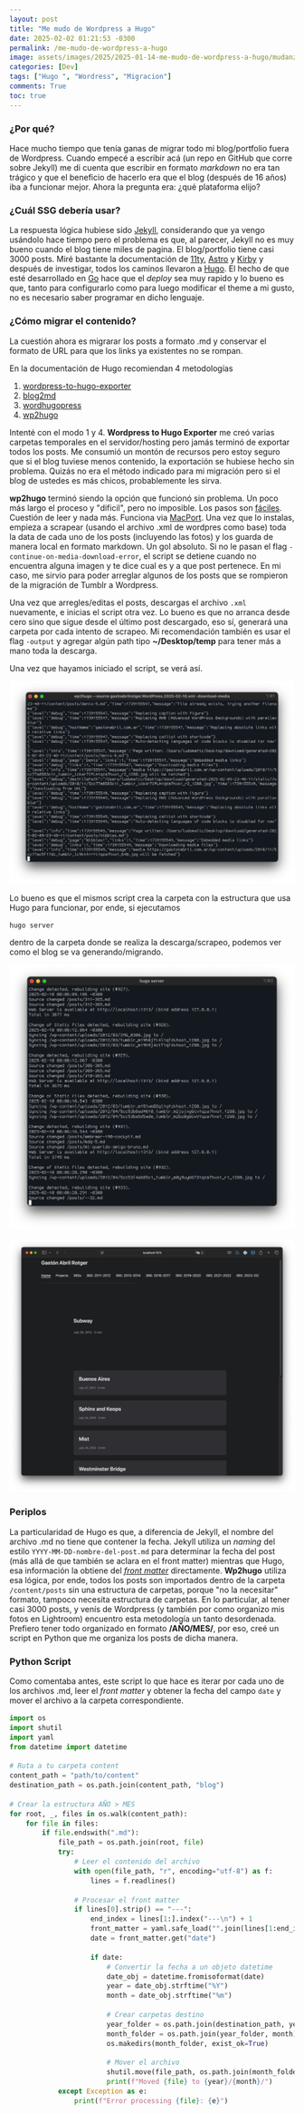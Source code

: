 ```yaml
---
layout: post
title: "Me mudo de Wordpress a Hugo"
date: 2025-02-02 01:21:53 -0300
permalink: /me-mudo-de-wordpress-a-hugo
image: assets/images/2025/2025-01-14-me-mudo-de-wordpress-a-hugo/mudanza_cover.png
categories: [Dev]
tags: ["Hugo ", "Wordress", "Migracion"]
comments: True
toc: true
---
```


### ¿Por qué?

Hace mucho tiempo que tenía ganas de migrar todo mi blog/portfolio fuera de Wordpress. Cuando empecé a escribir acá (un repo en GitHub que corre sobre Jekyll) me di cuenta que escribir en formato _markdown_ no era tan trágico y que el beneficio de hacerlo era que el blog (después de 16 años) iba a funcionar mejor. Ahora la pregunta era: ¿qué plataforma elijo?

### ¿Cuál SSG debería usar?

La respuesta lógica hubiese sido [Jekyll](https://jekyllrb.com/), considerando que ya vengo usándolo hace tiempo pero el problema es que, al parecer, Jekyll no es muy bueno cuando el blog tiene miles de pagina. El blog/portfolio tiene casi 3000 posts. Miré bastante la documentación de [11ty](https://www.11ty.dev/), [Astro](https://astro.build/) y [Kirby](https://getkirby.com/) y después de investigar, todos los caminos llevaron a [Hugo](https://gohugo.io/). El hecho de que esté desarrollado en [Go](https://go.dev/) hace que el _deploy_ sea muy rapido y lo bueno es que, tanto para configurarlo como para luego modificar el theme a mi gusto, no es necesario saber programar en dicho lenguaje.

### ¿Cómo migrar el contenido?

La cuestión ahora es migrarar los posts a formato .md y conservar el formato de URL para que los links ya existentes no se rompan.

En la documentación de Hugo recomiendan 4 metodologías

1. [wordpress-to-hugo-exporter](https://github.com/SchumacherFM/wordpress-to-hugo-exporter)
2. [blog2md](https://github.com/palaniraja/blog2md)
3. [wordhugopress](https://github.com/nantipov/wordhugopress)
4. [wp2hugo](https://github.com/ashishb/wp2hugo)

Intenté con el modo 1 y 4. **Wordpress to Hugo Exporter** me creó varias carpetas temporales en el servidor/hosting pero jamás terminó de exportar todos los posts. Me consumió un montón de recursos pero estoy seguro que si el blog tuviese menos contenido, la exportación se hubiese hecho sin problema. Quizás no era el método indicado para mi migración pero si el blog de ustedes es más chicos, probablemente les sirva.

**wp2hugo** terminó siendo la opción que funcionó sin problema. Un poco más largo el proceso y "dificil", pero no imposible. Los pasos son [fáciles](https://github.com/ashishb/wp2hugo?tab=readme-ov-file#usage). Cuestión de leer y nada más. Funciona via [MacPort](https://ports.macports.org/port/wp2hugo/details/). Una vez que lo instalas, empieza a scrapear (usando el archivo .xml de wordpres como base) toda la data de cada uno de los posts (incluyendo las fotos) y los guarda de manera local en formato markdown. Un gol absoluto. Si no le pasan el flag `-continue-on-media-download-error`, el script se detiene cuando no encuentra alguna imagen y te dice cual es y a que post pertenece. En mi caso, me sirvio para poder arreglar algunos de los posts que se rompieron de la migración de Tumblr a Wordpress.

Una vez que arregles/editas el posts, descargas el archivo `.xml` nuevamente, e inicias el script otra vez. Lo bueno es que no arranca desde cero sino que sigue desde el último post descargado, eso sí, generará una carpeta por cada intento de scrapeo. Mi recomendación también es usar el flag `-output` y agregar algún path tipo **~/Desktop/temp** para tener más a mano toda la descarga.

Una vez que hayamos iniciado el script, se verá así.

![alt text](../../../assets/images/2025/2025-01-14-me-mudo-de-wordpress-a-hugo/SCR-20250209-umfq.png)

Lo bueno es que el mismos script crea la carpeta con la estructura que usa Hugo para funcionar, por ende, si ejecutamos

```batch
hugo server
```

dentro de la carpeta donde se realiza la descarga/scrapeo, podemos ver como el blog se va generando/migrando.

![alt text](../../../assets/images/2025/2025-01-14-me-mudo-de-wordpress-a-hugo/SCR-20250210-bcgy.png)

![alt text](../../../assets/images/2025/2025-01-14-me-mudo-de-wordpress-a-hugo/SCR-20250210-bcxw.png)

### Periplos

La particularidad de Hugo es que, a diferencia de Jekyll, el nombre del archivo .md no tiene que contener la fecha. Jekyll utiliza un _naming_ del estilo `YYYY-MM-DD-nombre-del-post.md` para determinar la fecha del post (más allá de que también se aclara en el front matter) mientras que Hugo, esa información la obtiene del _[front matter](https://gohugo.io/content-management/front-matter/)_ directamente. **Wp2hugo** utiliza esa lógica, por ende, todos los posts son importados dentro de la carpeta `/content/posts` sin una estructura de carpetas, porque "no la necesitar" formato, tampoco necesita estructura de carpetas. En lo particular, al tener casi 3000 posts, y venís de Wordpress (y también por como organizo mis fotos en Lightroom) encuentro esta metodología un tanto desordenada. Prefiero tener todo organizado en formato **/AÑO/MES/**, por eso, creé un script en Python que me organiza los posts de dicha manera.

### Python Script

Como comentaba antes, este script lo que hace es iterar por cada uno de los archivos .md, leer el _front matter_ y obtener la fecha del campo `date` y mover el archivo a la carpeta correspondiente.

```python
import os
import shutil
import yaml
from datetime import datetime

# Ruta a tu carpeta content
content_path = "path/to/content"
destination_path = os.path.join(content_path, "blog")

# Crear la estructura AÑO > MES
for root, _, files in os.walk(content_path):
    for file in files:
        if file.endswith(".md"):
            file_path = os.path.join(root, file)
            try:
                # Leer el contenido del archivo
                with open(file_path, "r", encoding="utf-8") as f:
                    lines = f.readlines()

                # Procesar el front matter
                if lines[0].strip() == "---":
                    end_index = lines[1:].index("---\n") + 1
                    front_matter = yaml.safe_load("".join(lines[1:end_index]))
                    date = front_matter.get("date")

                    if date:
                        # Convertir la fecha a un objeto datetime
                        date_obj = datetime.fromisoformat(date)
                        year = date_obj.strftime("%Y")
                        month = date_obj.strftime("%m")

                        # Crear carpetas destino
                        year_folder = os.path.join(destination_path, year)
                        month_folder = os.path.join(year_folder, month)
                        os.makedirs(month_folder, exist_ok=True)

                        # Mover el archivo
                        shutil.move(file_path, os.path.join(month_folder, file))
                        print(f"Moved {file} to {year}/{month}/")
            except Exception as e:
                print(f"Error processing {file}: {e}")
```
